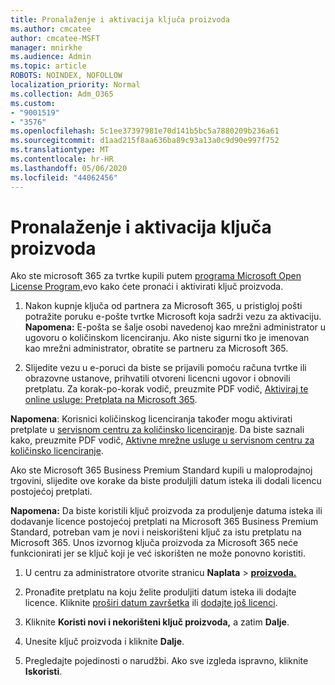 ```yaml
---
title: Pronalaženje i aktivacija ključa proizvoda
ms.author: cmcatee
author: cmcatee-MSFT
manager: mnirkhe
ms.audience: Admin
ms.topic: article
ROBOTS: NOINDEX, NOFOLLOW
localization_priority: Normal
ms.collection: Adm_O365
ms.custom:
- "9001519"
- "3576"
ms.openlocfilehash: 5c1ee37397981e70d141b5bc5a7880209b236a61
ms.sourcegitcommit: d1aad215f8aa636ba89c93a13a0c9d90e997f752
ms.translationtype: MT
ms.contentlocale: hr-HR
ms.lasthandoff: 05/06/2020
ms.locfileid: "44062456"
---
```

# <a name="find-and-activate-my-product-key"></a>Pronalaženje i aktivacija ključa proizvoda

Ako ste microsoft 365 za tvrtke kupili putem [programa Microsoft Open License Program,](https://go.microsoft.com/fwlink/p/?LinkID=613298)evo kako ćete pronaći i aktivirati ključ proizvoda.

1. Nakon kupnje ključa od partnera za Microsoft 365, u pristigloj pošti potražite poruku e-pošte tvrtke Microsoft koja sadrži vezu za aktivaciju.  **Napomena:** E-pošta se šalje osobi navedenoj kao mrežni administrator u ugovoru o količinskom licenciranju.  Ako niste sigurni tko je imenovan kao mrežni administrator, obratite se partneru za Microsoft 365.

2. Slijedite vezu u e-poruci da biste se prijavili pomoću računa tvrtke ili obrazovne ustanove, prihvatili otvoreni licencni ugovor i obnovili pretplatu.  Za korak-po-korak vodič, preuzmite PDF vodič, [Aktiviraj te online usluge: Pretplata na Microsoft 365](https://go.microsoft.com/fwlink/p/?LinkId=618100). 

**Napomena**: Korisnici količinskog licenciranja također mogu aktivirati pretplate u [servisnom centru za količinsko licenciranje](https://go.microsoft.com/fwlink/p/?LinkID=282016).  Da biste saznali kako, preuzmite PDF vodič, [Aktivne mrežne usluge u servisnom centru za količinsko licenciranje](https://go.microsoft.com/fwlink/p/?LinkId=618096).

Ako ste Microsoft 365 Business Premium Standard kupili u maloprodajnoj trgovini, slijedite ove korake da biste produljili datum isteka ili dodali licencu postojećoj pretplati.

**Napomena:** Da biste koristili ključ proizvoda za produljenje datuma isteka ili dodavanje licence postojećoj pretplati na Microsoft 365 Business Premium Standard, potreban vam je novi i neiskorišteni ključ za istu pretplatu na Microsoft 365.  Unos izvornog ključa proizvoda za Microsoft 365 neće funkcionirati jer se ključ koji je već iskorišten ne može ponovno koristiti.

1. U centru za administratore otvorite stranicu **Naplata** > **[proizvoda.](https://go.microsoft.com/fwlink/p/?linkid=842054)**

2. Pronađite pretplatu na koju želite produljiti datum isteka ili dodajte licence.  Kliknite [proširi datum završetka](https://go.microsoft.com/fwlink/p/?linkid=842054) ili [dodajte još licenci](https://go.microsoft.com/fwlink/p/?linkid=842054).

3. Kliknite **Koristi novi i nekorišteni ključ proizvoda,** a zatim **Dalje**.

4. Unesite ključ proizvoda i kliknite **Dalje**.

5. Pregledajte pojedinosti o narudžbi.  Ako sve izgleda ispravno, kliknite **Iskoristi**.